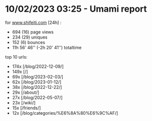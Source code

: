 # 10/02/2023 03:25 - Umami report
for www.shifeiti.com [24h] :

 - 694 (16) page views
 - 234 (29) uniques
 - 152 (6) bounces
 - 11h 56' 46'' (-2h 20' 41'') totaltime


top 10 urls:
 - 174x [/blog/2022-12-09/]
 - 149x [/]
 - 69x [/blog/2023-02-03/]
 - 62x [/blog/2023-01-12/]
 - 38x [/blog/2022-12-22/]
 - 29x [/about/]
 - 27x [/blog/2022-05-07/]
 - 23x [/wiki/]
 - 15x [/friends/]
 - 12x [/blog/categories/%E6%8A%80%E6%9C%AF/]


